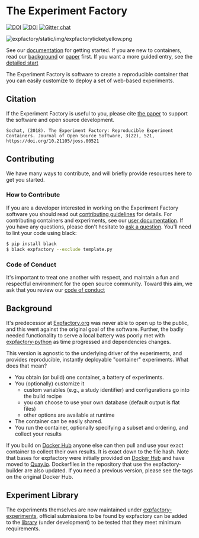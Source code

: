 # The Experiment Factory

[![DOI](http://joss.theoj.org/papers/10.21105/joss.00521/status.svg)](https://doi.org/10.21105/joss.00521)
[![DOI](https://zenodo.org/badge/108672186.svg)](https://zenodo.org/badge/latestdoi/108672186)
[![Gitter chat](https://badges.gitter.im/gitterHQ/gitter.png)](https://gitter.im/expfactory/lobby)

![expfactory/static/img/expfactoryticketyellow.png](expfactory/static/img/expfactoryticketyellow.png)

See our [documentation](https://expfactory.github.io) for getting started. If you are new to containers, read our [background](https://expfactory.github.io/generate#background) or [paper](paper) first. If you want a more guided entry, see the [detailed start](https://expfactory.github.io/generate#detailed-start)

The Experiment Factory is software to create a reproducible container that you can easily customize to deploy a set of web-based experiments. 

## Citation
If the Experiment Factory is useful to you, please cite [the paper](https://doi.org/10.21105/joss.00521) to support the software and open source development.

```
Sochat, (2018). The Experiment Factory: Reproducible Experiment Containers. Journal of Open Source Software, 3(22), 521, https://doi.org/10.21105/joss.00521
```

## Contributing
We have many ways to contribute, and will briefly provide resources here to get you started.

### How to Contribute
If you are a developer interested in working on the Experiment Factory software you should read out [contributing guidelines](.github/CONTRIBUTING.md) for details. For contributing containers and experiments, see our [user documentation](https://expfactory.github.io/contribute). If you have any questions, please don't hesitate to [ask a question](https://www.github.com/expfactory/expfactory/issues). You'll need to lint your code using black:

```bash
$ pip install black
$ black expfactory --exclude template.py
```

### Code of Conduct
It's important to treat one another with respect, and maintain a fun and respectful environment for the open source community. Toward this aim, we ask that you review our [code of conduct](.github/CODE_OF_CONDUCT.md)

## Background
It's predecessor at [Expfactory.org](https://expfactory.org) was never able to open up to the public, and this went against the original goal of the software. Further, the badly needed functionality to serve a local battery was poorly met with [expfactory-python](https://www.github.com/expfactory-python) as time progressed and dependencies changes.
 
This version is agnostic to the underlying driver of the experiments, and provides reproducible, instantly deployable "container" experiments. What does that mean?

 - You obtain (or build) one container, a battery of experiments.
 - You (optionally) customize it
   - custom variables (e.g., a study identifier) and configurations go into the build recipe 
   - you can choose to use your own database (default output is flat files)
   - other options are available at runtime 
 - The container can be easily shared.
 - You run the container, optionally specifying a subset and ordering, and collect your results
 
If you build on [Docker Hub](https://hub.docker.com/) anyone else can then pull and use your exact container to collect their own results. It is exact down to the file hash. Note
that bases for expfactory were initially provided on [Docker Hub](https://hub.docker.com/r/vanessa/expfactory-builder/tags) and have moved to [Quay.io](https://quay.io/repository/vanessa/expfactory-builder?tab=tags). Dockerfiles in the repository that use the expfactory-builder are
also updated. If you need a previous version, please see the tags on the original Docker Hub.

## Experiment Library
The experiments themselves are now maintained under [expfactory-experiments](https://www.github.com/expfactory-experiments), official submissions to be found by expfactory can be added to the [library](https://www.github.com/expfactory/library) (under development) to be tested that they meet minimum requirements.
